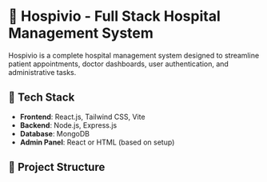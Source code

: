 # 🏥 Hospivio - Full Stack Hospital Management System

Hospivio is a complete hospital management system designed to streamline patient appointments, doctor dashboards, user authentication, and administrative tasks.

## 🚀 Tech Stack

- **Frontend**: React.js, Tailwind CSS, Vite
- **Backend**: Node.js, Express.js
- **Database**: MongoDB
- **Admin Panel**: React or HTML (based on setup)

## 📂 Project Structure
